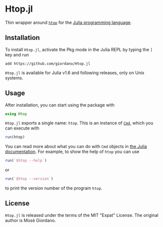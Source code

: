 # Htop.jl

Thin wrapper around [`htop`](https://htop.dev/) for the [Julia programming
language](https://julialang.org/).

## Installation

To install `Htop.jl`, activate the Pkg mode in the Julia REPL by typing the `]` key and run

```
add https://github.com/giordano/Htop.jl
```

`Htop.jl` is available for Julia v1.6 and following releases, only on Unix systems.

## Usage

After installation, you can start using the package with

```julia
using Htop
```

`Htop.jl` exports a single name: `htop`.  This is an instance of
[`Cmd`](https://docs.julialang.org/en/v1/base/base/#Base.Cmd), which you can execute with

```julia
run(htop)
```

You can read more about what you can do with `Cmd` objects in [the Julia
documentation](https://docs.julialang.org/en/v1/manual/running-external-programs/).  For
example, to show the help of `htop` you can use

```julia
run(`$htop --help`)
```

or

```julia
run(`$htop --version`)
```

to print the version number of the program `htop`.

## License

`Htop.jl` is released under the terms of the MIT "Expat" License.  The original author is
Mosè Giordano.
